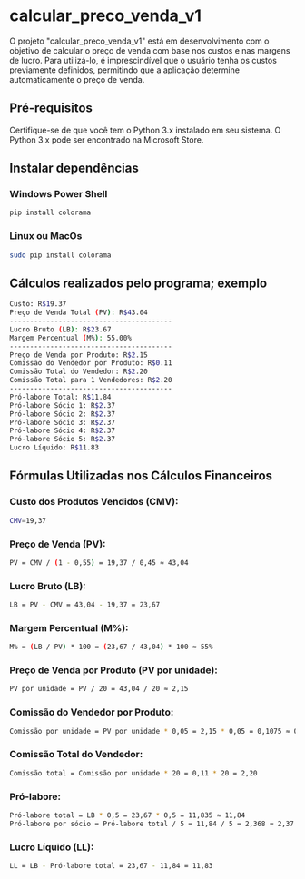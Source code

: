 # calcular_preco_venda_v1

O projeto "calcular_preco_venda_v1" está em desenvolvimento com o objetivo de calcular o preço de venda com base nos custos e nas margens de lucro. Para utilizá-lo, é imprescindível que o usuário tenha os custos previamente definidos, permitindo que a aplicação determine automaticamente o preço de venda.

## Pré-requisitos

Certifique-se de que você tem o Python 3.x instalado em seu sistema. O Python 3.x pode ser encontrado na Microsoft Store.

## Instalar dependências

### Windows Power Shell
```bash
pip install colorama
```

### Linux ou MacOs
```bash
sudo pip install colorama
```

## Cálculos realizados pelo programa; exemplo

```bash
Custo: R$19.37
Preço de Venda Total (PV): R$43.04
----------------------------------------
Lucro Bruto (LB): R$23.67
Margem Percentual (M%): 55.00%
----------------------------------------
Preço de Venda por Produto: R$2.15
Comissão do Vendedor por Produto: R$0.11
Comissão Total do Vendedor: R$2.20
Comissão Total para 1 Vendedores: R$2.20
----------------------------------------
Pró-labore Total: R$11.84
Pró-labore Sócio 1: R$2.37
Pró-labore Sócio 2: R$2.37
Pró-labore Sócio 3: R$2.37
Pró-labore Sócio 4: R$2.37
Pró-labore Sócio 5: R$2.37
Lucro Líquido: R$11.83
```

## Fórmulas Utilizadas nos Cálculos Financeiros

### Custo dos Produtos Vendidos (CMV):
```bash
CMV=19,37
```
### Preço de Venda (PV):
```bash
PV = CMV / (1 - 0,55) = 19,37 / 0,45 ≈ 43,04
```
### Lucro Bruto (LB):
```bash
LB = PV - CMV = 43,04 - 19,37 = 23,67
```

### Margem Percentual (M%):
```bash
M% = (LB / PV) * 100 = (23,67 / 43,04) * 100 ≈ 55%
```

### Preço de Venda por Produto (PV por unidade):
```bash
PV por unidade = PV / 20 = 43,04 / 20 ≈ 2,15
```

### Comissão do Vendedor por Produto:
```bash
Comissão por unidade = PV por unidade * 0,05 = 2,15 * 0,05 = 0,1075 ≈ 0,11
```

### Comissão Total do Vendedor:
```bash
Comissão total = Comissão por unidade * 20 = 0,11 * 20 = 2,20
```

### Pró-labore:
```bash
Pró-labore total = LB * 0,5 = 23,67 * 0,5 = 11,835 ≈ 11,84
Pró-labore por sócio = Pró-labore total / 5 = 11,84 / 5 = 2,368 ≈ 2,37
```

### Lucro Líquido (LL):
```bash
LL = LB - Pró-labore total = 23,67 - 11,84 = 11,83
```















